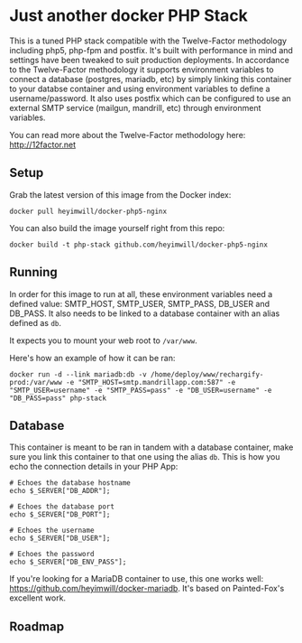 Just another docker PHP Stack
=================

This is a tuned PHP stack compatible with the Twelve-Factor methodology including php5, php-fpm and postfix. It's built with performance in mind and settings have been tweaked to suit production deployments. In accordance to the Twelve-Factor methodology it supports environment variables to connect a database (postgres, mariadb, etc) by simply linking this container to your databse container and using environment variables to define a username/password. It also uses postfix which can be configured to use an external SMTP service (mailgun, mandrill, etc) through environment variables.

You can read more about the Twelve-Factor methodology here: http://12factor.net

## Setup
Grab the latest version of this image from the Docker index:
```
docker pull heyimwill/docker-php5-nginx
```
You can also build the image yourself right from this repo:
```
docker build -t php-stack github.com/heyimwill/docker-php5-nginx
```

## Running
In order for this image to run at all, these environment variables need a defined value: SMTP_HOST, SMTP_USER, SMTP_PASS, DB_USER and DB_PASS. It also needs to be linked to a database container with an alias defined as ```db```.

It expects you to mount your web root to ```/var/www```.

Here's how an example of how it can be ran:
```
docker run -d --link mariadb:db -v /home/deploy/www/rechargify-prod:/var/www -e "SMTP_HOST=smtp.mandrillapp.com:587" -e "SMTP_USER=username" -e "SMTP_PASS=pass" -e "DB_USER=username" -e "DB_PASS=pass" php-stack
```

## Database
This container is meant to be ran in tandem with a database container, make sure you link this container to that one using the alias ```db```. This is how you echo the connection details in your PHP App:
```
# Echoes the database hostname
echo $_SERVER["DB_ADDR"];

# Echoes the database port
echo $_SERVER["DB_PORT"];

# Echoes the username
echo $_SERVER["DB_USER"];

# Echoes the password
echo $_SERVER["DB_ENV_PASS"];
```
If you're looking for a MariaDB container to use, this one works well: https://github.com/heyimwill/docker-mariadb. It's based on Painted-Fox's excellent work.


## Roadmap

